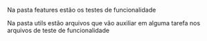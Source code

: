 Na pasta features estão os testes de funcionalidade

Na pasta utils estão arquivos que vão auxiliar em alguma tarefa nos arquivos de teste de funcionalidade